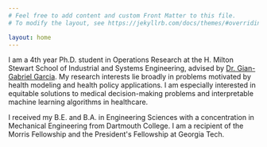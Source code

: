 ```yaml
---
# Feel free to add content and custom Front Matter to this file.
# To modify the layout, see https://jekyllrb.com/docs/themes/#overriding-theme-defaults

layout: home
---
```


I am a 4th year Ph.D. student in Operations Research at the H. Milton Stewart School of Industrial and Systems Engineering, advised by [Dr. Gian-Gabriel Garcia](https://giangabrielgarcia.com/). My research interests lie broadly in problems motivated by health modeling and health policy applications. I am especially interested in equitable solutions to medical decision-making problems and interpretable machine learning algorithms in healthcare.

I received my B.E. and B.A. in Engineering Sciences with a concentration in Mechanical Engineering from Dartmouth College. I am a recipient of the Morris Fellowship and the President's Fellowship at Georgia Tech.